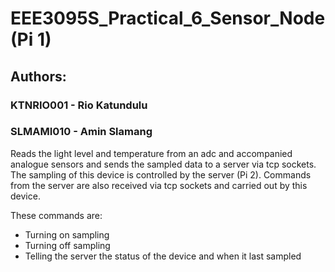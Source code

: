 # EEE3095S_Practical_6_Sensor_Node (Pi 1)

## Authors:
### KTNRIO001 - Rio Katundulu
### SLMAMI010 - Amin Slamang

Reads the light level and temperature from an adc and accompanied analogue sensors and sends the sampled data to a server via tcp sockets. The sampling of this device is controlled by the server (Pi 2). Commands from the server are also received via tcp sockets and carried out by this device.

These commands are:
- Turning on sampling
- Turning off sampling
- Telling the server the status of the device and when it last sampled
